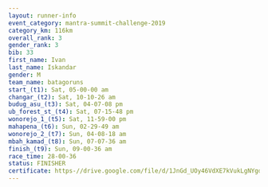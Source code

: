 ```yaml
---
layout: runner-info 
event_category: mantra-summit-challenge-2019 
category_km: 116km 
overall_rank: 3
gender_rank: 3
bib: 33
first_name: Ivan
last_name: Iskandar
gender: M
team_name: batagoruns
start_(t1): Sat, 05-00-00 am
changar_(t2): Sat, 10-10-26 am
budug_asu_(t3): Sat, 04-07-08 pm
ub_forest_st_(t4): Sat, 07-15-48 pm
wonorejo_1_(t5): Sat, 11-59-00 pm
mahapena_(t6): Sun, 02-29-49 am
wonorejo_2_(t7): Sun, 04-08-18 am
mbah_kamad_(t8): Sun, 07-07-36 am
finish_(t9): Sun, 09-00-36 am
race_time: 28-00-36
status: FINISHER
certificate: https-//drive.google.com/file/d/1JnGd_UOy46VdXE7kVukLgNYgdoGyoLyJ/view?usp=sharing
---
```

